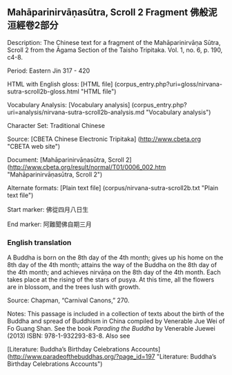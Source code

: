 ## Mahāparinirvāṇasūtra, Scroll 2 Fragment 佛般泥洹經卷2部分

Description: The Chinese text for a fragment of the Mahāparinirvāṇa Sūtra, Scroll 2 from the Āgama Section of the Taisho Tripitaka. 
Vol. 1, no. 6, p. 190, c4-8.

Period: Eastern Jin 317 - 420

HTML with English gloss: [HTML file] (corpus_entry.php?uri=gloss/nirvana-sutra-scroll2b-gloss.html "HTML file")

Vocabulary Analysis: [Vocabulary analysis] (corpus_entry.php?uri=analysis/nirvana-sutra-scroll2b-analysis.md "Vocabulary analysis")

Character Set: Traditional Chinese

Source: [CBETA Chinese Electronic Tripitaka] (http://www.cbeta.org "CBETA web site")

Document: [Mahāparinirvāṇasūtra, Scroll 2] (http://www.cbeta.org/result/normal/T01/0006_002.htm "Mahāparinirvāṇasūtra, Scroll 2")

Alternate formats: [Plain text file] (corpus/nirvana-sutra-scroll2b.txt "Plain text file")

Start marker: 佛從四月八日生

End marker: 阿難聞佛自期三月

### English translation

A Buddha is born on the 8th day of the 4th month; gives up his home on the 8th day of the 4th month; attains the way of the Buddha on the 8th day of the 4th month; and achieves nirvāṇa on the 8th day of the 4th month. Each takes place at the rising of the stars of puṣya. At this time, all the flowers are in blossom, and the trees lush with growth.

Source: Chapman, “Carnival Canons,” 270.

Notes: This passage is included in a collection of texts about the birth of the Buddha and spread of Buddhism in China compiled by Venerable Jue Wei of Fo Guang Shan. See the book <em>Parading the Buddha</em> by  Venerable Juewei (2013) ISBN: 978-1-932293-83-8. Also see

[Literature: Buddha’s Birthday Celebrations Accounts] (http://www.paradeofthebuddhas.org/?page_id=197 "Literature: Buddha’s Birthday Celebrations Accounts")

